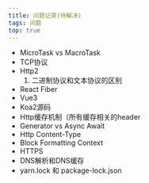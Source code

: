 ```yaml
---
title: 问题记录(待解决)
tags: 问题
top: true
---
```


- MicroTask vs MacroTask
- TCP协议
- Http2
  1. 二进制协议和文本协议的区别
- React Fiber
- Vue3
- Koa2源码
- Http缓存机制（所有缓存相关的header
- Generator vs Async Await
- Http Content-Type
- Block Formatting Context
- HTTPS
- DNS解析和DNS缓存
- yarn.lock 和 package-lock.json
